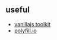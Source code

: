 ## useful

* [vanillajs toolkit](https://vanillajstoolkit.com/)
* [polyfill.io](https://polyfill.io/)
